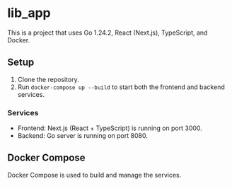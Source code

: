 # lib_app

This is a project that uses Go 1.24.2, React (Next.js), TypeScript, and Docker.

## Setup

1. Clone the repository.
2. Run `docker-compose up --build` to start both the frontend and backend services.

### Services

- Frontend: Next.js (React + TypeScript) is running on port 3000.
- Backend: Go server is running on port 8080.

## Docker Compose

Docker Compose is used to build and manage the services.

